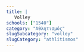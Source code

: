 ```yaml
---
title: |
   Volley
schools: ["1540"]
category: "Αθλητισμός"
slugSubcategory: "volley"
slugCategory: "athlitismos"
---
```


